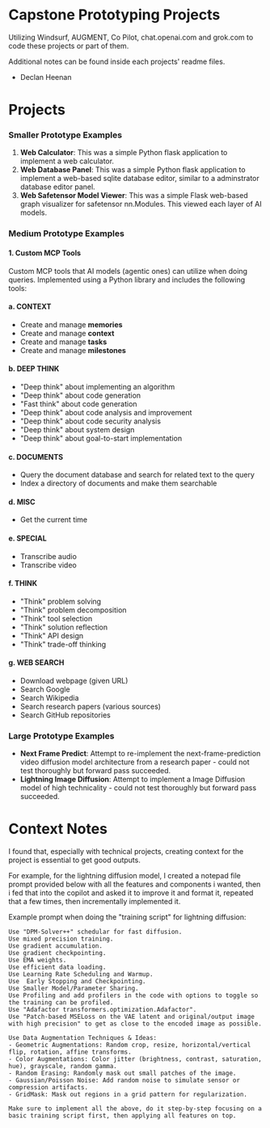
# Capstone Prototyping Projects

Utilizing Windsurf, AUGMENT, Co Pilot, chat.openai.com and grok.com to code these projects or part of them.

Additional notes can be found inside each projects' readme files.

- Declan Heenan

# Projects

### Smaller Prototype Examples

1. **Web Calculator**: This was a simple Python flask application to implement a web calculator.
2. **Web Database Panel**: This was a simple Python flask application to implement a web-based sqlite database editor, similar to a adminstrator database editor panel.
3. **Web Safetensor Model Viewer**: This was a simple Flask web-based graph visualizer for safetensor nn.Modules. This viewed each layer of AI models.

### Medium Prototype Examples

#### 1. **Custom MCP Tools**

Custom MCP tools that AI models (agentic ones) can utilize when doing queries.
Implemented using a Python library and includes the following tools:

#### a. **CONTEXT**
- Create and manage **memories**
- Create and manage **context**
- Create and manage **tasks**
- Create and manage **milestones**

#### b. **DEEP THINK**
- "Deep think" about implementing an algorithm
- "Deep think" about code generation
- "Fast think" about code generation
- "Deep think" about code analysis and improvement
- "Deep think" about code security analysis
- "Deep think" about system design
- "Deep think" about goal-to-start implementation

#### c. **DOCUMENTS**
- Query the document database and search for related text to the query
- Index a directory of documents and make them searchable

#### d. **MISC**
- Get the current time

#### e. **SPECIAL**
- Transcribe audio
- Transcribe video

#### f. **THINK**
- "Think" problem solving
- "Think" problem decomposition
- "Think" tool selection
- "Think" solution reflection
- "Think" API design
- "Think" trade-off thinking

#### g. **WEB SEARCH**
- Download webpage (given URL)
- Search Google
- Search Wikipedia
- Search research papers (various sources)
- Search GitHub repositories

### Large Prototype Examples

- **Next Frame Predict**: Attempt to re-implement the next-frame-prediction video diffusion model architecture from a research paper - could not test thoroughly but forward pass succeeded.
- **Lightning Image Diffusion**: Attempt to implement a Image Diffusion model of high technicality - could not test thoroughly but forward pass succeeded.

# Context Notes

I found that, especially with technical projects, creating context for the project is essential to get good outputs.

For example, for the lightning diffusion model, I created a notepad file prompt provided below with all the features and components i wanted,
then i fed that into the copilot and asked it to improve it and format it, repeated that a few times, then incrementally implemented it.

Example prompt when doing the "training script" for lightning diffusion:
```
Use "DPM-Solver++" schedular for fast diffusion.
Use mixed precision training.
Use gradient accumulation.
Use gradient checkpointing.
Use EMA weights.
Use efficient data loading.
Use Learning Rate Scheduling and Warmup.
Use  Early Stopping and Checkpointing.
Use Smaller Model/Parameter Sharing.
Use Profiling and add profilers in the code with options to toggle so the training can be profiled.
Use "Adafactor transformers.optimization.Adafactor".
Use "Patch-based MSELoss on the VAE latent and original/output image with high precision" to get as close to the encoded image as possible.

Use Data Augmentation Techniques & Ideas:
- Geometric Augmentations: Random crop, resize, horizontal/vertical flip, rotation, affine transforms.
- Color Augmentations: Color jitter (brightness, contrast, saturation, hue), grayscale, random gamma.
- Random Erasing: Randomly mask out small patches of the image.
- Gaussian/Poisson Noise: Add random noise to simulate sensor or compression artifacts.
- GridMask: Mask out regions in a grid pattern for regularization.

Make sure to implement all the above, do it step-by-step focusing on a basic training script first, then applying all features on top.
```
